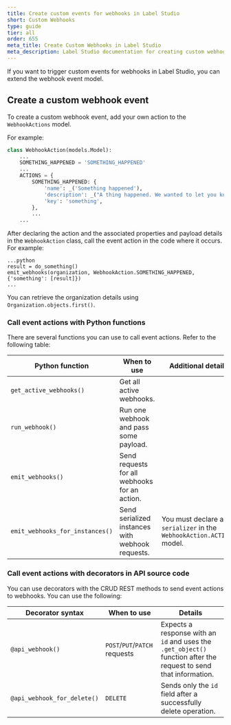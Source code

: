 ```yaml
---
title: Create custom events for webhooks in Label Studio
short: Custom Webhooks
type: guide
tier: all
order: 655
meta_title: Create Custom Webhooks in Label Studio
meta_description: Label Studio documentation for creating custom webhook event triggers to create custom integrations between Label Studio and your machine learning pipeline
---
```


If you want to trigger custom events for webhooks in Label Studio, you can extend the webhook event model.

## Create a custom webhook event

To create a custom webhook event, add your own action to the `WebhookActions` model.

For example:

```python
class WebhookAction(models.Model):
    ...
    SOMETHING_HAPPENED = 'SOMETHING_HAPPENED'
    ...
    ACTIONS = {
        SOMETHING_HAPPENED: {
            'name': _('Something happened'),
            'description': _("A thing happened. We wanted to let you know."),
            'key': 'something',
        },
        ...
    ...
```

After declaring the action and the associated properties and payload details in the `WebhookAction` class, call the event action in the code where it occurs. For example:

```
...python
result = do_something()
emit_webhooks(organization, WebhookAction.SOMETHING_HAPPENED, {'something': [result]})
...
```

You can retrieve the organization details using `Organization.objects.first()`.

### Call event actions with Python functions
There are several functions you can use to call event actions. Refer to the following table:

| Python function | When to use | Additional details |
| --- | --- | --- | 
| `get_active_webhooks()` | Get all active webhooks. | |
| `run_webhook()` | Run one webhook and pass some payload. | | 
| `emit_webhooks()` | Send requests for all webhooks for an action. | | 
| `emit_webhooks_for_instances()` | Send serialized instances with webhook requests. | You must declare a `serializer` in the `WebhookAction.ACTIONS` model.|
 

### Call event actions with decorators in API source code 

You can use decorators with the CRUD REST methods to send event actions to webhooks. You can use the following: 

| Decorator syntax | When to use | Details |
| --- | --- | --- | 
| `@api_webhook()` | `POST`/`PUT`/`PATCH` requests | Expects a response with an `id` and uses the `.get_object()` function after the request to send that information. |
| `@api_webhook_for_delete()` | `DELETE` | Sends only the `id` field after a successfully delete operation. | 








